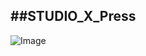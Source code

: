 ##STUDIO_X_Press
---
![Image](https://raw.github.com/site2site/STUDIO_X_Press/master/images/space%20reporter.jpg)
 